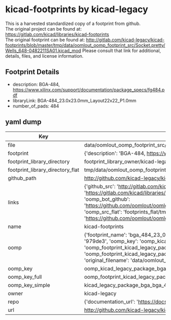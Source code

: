 # kicad-footprints by kicad-legacy  
This is a harvested standardized copy of a footprint from github.  
The original project can be found at:  
https://gitlab.com/kicad/libraries/kicad-footprints  
The original footprint can be found at:
http://gitlab.com/kicad-legacy/kicad-footprints/blob/master/tmp/data/oomlout_oomp_footprint_src/Socket.pretty/Wells_648-0482211SA01.kicad_mod
Please consult that link for additional, details, files, and license information.  
## Footprint Details
* description: BGA-484, https://www.xilinx.com/support/documentation/package_specs/fg484.pdf  
* libraryLink: BGA-484_23.0x23.0mm_Layout22x22_P1.0mm  
* number_of_pads: 484  
## yaml dump  
| Key | Value |  
| --- | --- |  
| file | data/oomlout_oomp_footprint_src/kicad-footprints/Package_BGA.pretty/BGA-484_23.0x23.0mm_Layout22x22_P1.0mm.kicad_mod |  
| footprint | {'description': 'BGA-484, https://www.xilinx.com/support/documentation/package_specs/fg484.pdf', 'libraryLink': 'BGA-484_23.0x23.0mm_Layout22x22_P1.0mm', 'number_of_pads': 484} |  
| footprint_library_directory | footprint_library_owner/kicad-legacy_kicad-footprints |  
| footprint_library_directory_flat | tmp/data/oomlout_oomp_footprint_src/footprints_flat/kicad_legacy_package_bga_bga_484_23_0x23_0mm_layout22x22_p1_0mm/working |  
| github_path | http://github.com/kicad-legacy/kicad-footprints/blob/master/tmp/data/oomlout_oomp_footprint_src/Package_BGA.pretty/BGA-484_23.0x23.0mm_Layout22x22_P1.0mm.kicad_mod |  
| links | {'github_src': 'http://gitlab.com/kicad-legacy/kicad-footprints/blob/master/tmp/data/oomlout_oomp_footprint_src/Socket.pretty/Wells_648-0482211SA01.kicad_mod', 'github_src_repo': 'https://gitlab.com/kicad/libraries/kicad-footprints', 'oomp_bot': 'tmp/data/oomlout_oomp_footprint_src/footprints/kicad_legacy_package_bga_bga_484_23_0x23_0mm_layout22x22_p1_0mm/working', 'oomp_bot_github': 'https://github.com/oomlout/oomlout_oomp_footprint_bot/tree/main/tmp/data/oomlout_oomp_footprint_src/footprints/kicad_legacy_package_bga_bga_484_23_0x23_0mm_layout22x22_p1_0mm/working', 'oomp_src_flat': 'footprints_flat/tmp/data/oomlout_oomp_footprint_src/footprints_flat/kicad_legacy_package_bga_bga_484_23_0x23_0mm_layout22x22_p1_0mm/working', 'oomp_src_flat_github': 'https://github.com/oomlout/oomlout_oomp_footprint_src/tree/main/tmp/data/oomlout_oomp_footprint_src/footprints_flat/kicad_legacy_package_bga_bga_484_23_0x23_0mm_layout22x22_p1_0mm/working'} |  
| name | kicad-footprints |  
| oomp | {'footprint_name': 'bga_484_23_0x23_0mm_layout22x22_p1_0mm', 'library_name': 'package_bga', 'md5': '979de3bf5dd370ea4a9a9871a081d949', 'md5_10': '979de3bf5d', 'md5_5': '979de', 'md5_6': '979de3', 'oomp_key': 'oomp_kicad_legacy_package_bga_bga_484_23_0x23_0mm_layout22x22_p1_0mm', 'oomp_key_extra': 'oomp_footprint_kicad_legacy_package_bga_bga_484_23_0x23_0mm_layout22x22_p1_0mm', 'oomp_key_full': 'oomp_footprint_kicad_legacy_package_bga_bga_484_23_0x23_0mm_layout22x22_p1_0mm_979de3', 'oomp_key_simple': 'kicad_legacy_package_bga_bga_484_23_0x23_0mm_layout22x22_p1_0mm', 'original_filename': 'data/oomlout_oomp_footprint_src/kicad-footprints/Package_BGA.pretty/BGA-484_23.0x23.0mm_Layout22x22_P1.0mm.kicad_mod', 'owner_name': 'kicad_legacy'} |  
| oomp_key | oomp_kicad_legacy_package_bga_bga_484_23_0x23_0mm_layout22x22_p1_0mm |  
| oomp_key_full | oomp_footprint_kicad_legacy_package_bga_bga_484_23_0x23_0mm_layout22x22_p1_0mm |  
| oomp_key_simple | kicad_legacy_package_bga_bga_484_23_0x23_0mm_layout22x22_p1_0mm |  
| owner | kicad-legacy |  
| repo | {'documentation_url': 'https://docs.github.com/rest/repos/repos#get-a-repository', 'message': 'Not Found'} |  
| url | http://github.com/kicad-legacy/kicad-footprints |  

